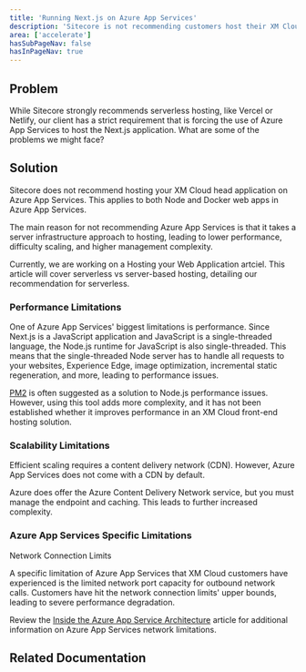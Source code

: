 ```yaml
---
title: 'Running Next.js on Azure App Services'
description: 'Sitecore is not recommending customers host their XM Cloud head application on Azure App Services'
area: ['accelerate']
hasSubPageNav: false
hasInPageNav: true
---
```


## Problem

While Sitecore strongly recommends serverless hosting, like Vercel or Netlify, our client has a strict requirement that is forcing the use of Azure App Services to host the Next.js application. What are some of the problems we might face?

## Solution

Sitecore does not recommend hosting your XM Cloud head application on Azure App Services. This applies to both Node and Docker web apps in Azure App Services. 

The main reason for not recommending Azure App Services is that it takes a server infrastructure approach to hosting, leading to lower performance, difficulty scaling, and higher management complexity.

Currently, we are working on a Hosting your Web Application artciel. This article will cover serverless vs server-based hosting, detailing our recommendation for serverless.

### Performance Limitations
One of Azure App Services' biggest limitations is performance. Since Next.js is a JavaScript application and JavaScript is a single-threaded language, the Node.js runtime for JavaScript is also single-threaded. This means that the single-threaded Node server has to handle all requests to your websites, Experience Edge, image optimization, incremental static regeneration, and more, leading to performance issues.

[PM2](https://pm2.keymetrics.io/) is often suggested as a solution to Node.js performance issues. However, using this tool adds more complexity, and it has not been established whether it improves performance in an XM Cloud front-end hosting solution.

### Scalability Limitations
Efficient scaling requires a content delivery network (CDN). However, Azure App Services does not come with a CDN by default.

Azure does offer the Azure Content Delivery Network service, but you must manage the endpoint and caching. This leads to further increased complexity. 

### Azure App Services Specific Limitations
Network Connection Limits

A specific limitation of Azure App Services that XM Cloud customers have experienced is the limited network port capacity for outbound network calls. Customers have hit the network connection limits' upper bounds, leading to severe performance degradation. 

Review the [Inside the Azure App Service Architecture](https://learn.microsoft.com/en-us/archive/msdn-magazine/2017/february/azure-inside-the-azure-app-service-architecture#network-port-capacity-for-outbound-network-calls) article for additional information on Azure App Services network limitations. 

## Related Documentation

<Row columns={2}>
<Link title="Inside the Azure App Service Architecture" link="https://learn.microsoft.com/en-us/archive/msdn-magazine/2017/february/azure-inside-the-azure-app-service-architecture#network-port-capacity-for-outbound-network-calls" />
</Row>